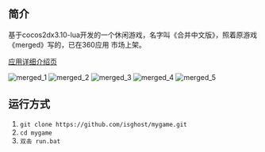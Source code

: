 ## 简介
基于cocos2dx3.10-lua开发的一个休闲游戏，名字叫《合并中文版》，照着原游戏《merged》写的，已在360应用
市场上架。

[应用详细介绍页](http://zhushou.360.cn/detail/index/soft_id/3269134?recrefer=SE_D_%E5%90%88%E5%B9%B6%E4%B8%AD%E6%96%87%E7%89%88)

![merged_1](http://www.ccyblog.com/images/otherRes/merge_1.png)
![merged_2](http://www.ccyblog.com/images/otherRes/merge_2.png)
![merged_3](http://www.ccyblog.com/images/otherRes/merge_3.png)
![merged_4](http://www.ccyblog.com/images/otherRes/merge_4.png)
![merged_5](http://www.ccyblog.com/images/otherRes/merge_5.png)

## 运行方式

1. ```git clone https://github.com/isghost/mygame.git```
2. ```cd mygame```
3. ```双击 run.bat```